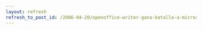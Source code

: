```yaml
---
layout: refresh
refresh_to_post_id: /2006-04-20/openoffice-writer-gana-batalla-a-microsoft-word.html
---
```

